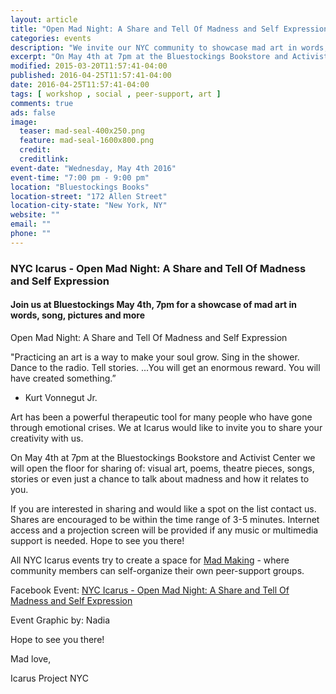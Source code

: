 ```yaml
---
layout: article
title: "Open Mad Night: A Share and Tell Of Madness and Self Expression"
categories: events
description: "We invite our NYC community to showcase mad art in words, song, pictures and more"
excerpt: "On May 4th at 7pm at the Bluestockings Bookstore and Activist Center we will open the floor for sharing of: visual art, poems, theatre pieces, songs, stories or even just a chance to talk about madness and how it relates to you."
modified: 2015-03-20T11:57:41-04:00
published: 2016-04-25T11:57:41-04:00
date: 2016-04-25T11:57:41-04:00
tags: [ workshop , social , peer-support, art ]
comments: true
ads: false
image:
  teaser: mad-seal-400x250.png
  feature: mad-seal-1600x800.png
  credit: 
  creditlink: 
event-date: "Wednesday, May 4th 2016"
event-time: "7:00 pm - 9:00 pm"
location: "Bluestockings Books"
location-street: "172 Allen Street"
location-city-state: "New York, NY"
website: ""
email: ""
phone: ""
---
```

### NYC Icarus - Open Mad Night: A Share and Tell Of Madness and Self Expression

#### Join us at Bluestockings May 4th, 7pm for a showcase of mad art in words, song, pictures and more

Open Mad Night: A Share and Tell Of Madness and Self Expression

"Practicing an art  is a way to make your soul grow. Sing in the shower. Dance to the radio. Tell stories. ...You will get an enormous reward. You will have created something.”
- Kurt Vonnegut Jr.  

Art has been a powerful therapeutic tool  for many people who have gone through emotional crises. We at Icarus would like to invite you to share your creativity with us. 

On May 4th at 7pm  at the Bluestockings Bookstore and Activist Center we will open the floor for sharing of: visual art, poems, theatre pieces, songs, stories or even just a chance to talk about madness and how it relates to you. 

If you are interested in sharing and would like a spot on the list contact us. 
Shares are encouraged to be within the time range of 3-5 minutes. Internet access and a projection screen will be provided if any music or multimedia support is needed. 
Hope to see you there!

All NYC Icarus events try to create a space for [Mad Making](http://nycicarus.org/events/madmaking/) - where community members can self-organize their own peer-support groups.

Facebook Event: [NYC Icarus - Open Mad Night: A Share and Tell Of Madness and Self Expression](https://www.facebook.com/events/1028591110511443/) 

Event Graphic by: Nadia

Hope to see you there!

Mad love,

Icarus Project NYC
